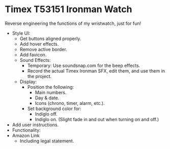 # Timex T53151 Ironman Watch
Reverse engineering the functions of my wristwatch, just for fun!

- Style UI:
  - Get buttons aligned properly.
  - Add hover effects.
  - Remove active border.
  - Add favicon.
  - Sound Effects:
    - Temporary: Use soundsnap.com for the beep effects.
    - Record the actual Timex Ironman SFX, edit them, and use them in the project.
  - Display:
    - Position the following:
      - Main numbers.
      - Day & date.
      - Icons (chrono, timer, alarm, etc.).
    - Set background color for:
      - Indiglo off.
      - Indiglo on. (Slight fade in and out when turning on and off.)
- Add user instructions.
- Functionality:
- Amazon Link
  - Including legal statement.